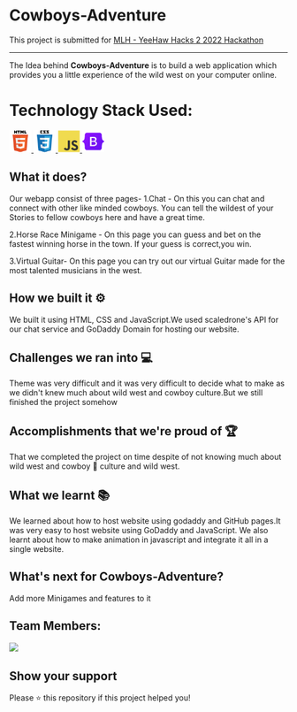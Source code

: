 # Cowboys-Adventure  

This project is submitted for [MLH - YeeHaw Hacks 2 2022 Hackathon](https://yeehaw-hacks-2.devpost.com/)

---

The Idea behind **Cowboys-Adventure** is to build a web application which provides you a little experience of the wild west on your computer online.

# Technology Stack Used:
<a href="#" target="_blank" rel="noreferrer"> <img src="https://raw.githubusercontent.com/devicons/devicon/master/icons/html5/html5-original-wordmark.svg" alt="html5" width="40" height="40"/> </a>
<a href="#" target="_blank" rel="noreferrer"> <img src="https://raw.githubusercontent.com/devicons/devicon/master/icons/css3/css3-original-wordmark.svg" alt="css3" width="40" height="40"/> </a>
<a href="#" target="_blank" rel="noreferrer"> <img src="https://raw.githubusercontent.com/devicons/devicon/master/icons/javascript/javascript-original.svg" alt="css3" width="40" height="40"/> </a>
<a href="#" target="_blank" rel="noreferrer"> <img src="https://raw.githubusercontent.com/devicons/devicon/master/icons/bootstrap/bootstrap-original.svg" alt="css3" width="40" height="40"/> </a>

## What it does?

Our webapp consist of three pages-
1.Chat - On this you can chat and connect with other like minded cowboys. You can tell the wildest of your Stories to fellow cowboys here and have a great time.

2.Horse Race Minigame - On this page you can guess and bet on the fastest winning horse in the town. If your guess is correct,you win.

3.Virtual Guitar- On this page you can try out our virtual Guitar made for the most talented musicians in the west.

## How we built it ⚙️
We built it using HTML, CSS and JavaScript.We used scaledrone's API for our chat service and GoDaddy Domain for hosting our website.


## Challenges we ran into 💻
Theme was very difficult and it was very difficult to decide what to make as we didn't knew much about wild west and cowboy culture.But we still finished the project somehow 


## Accomplishments that we're proud of 🏆
That we completed the project on time despite of not knowing much about wild west and cowboy 🤠 culture and wild west.


## What we learnt 📚
We learned about how to host website using godaddy and GitHub pages.It was very easy to host website using GoDaddy and JavaScript. We also learnt about how to make animation in javascript and integrate it all in a single website.

## What's next for Cowboys-Adventure?
Add more Minigames and features to it

## Team Members:
<a href="https://github.com/cyrixninja/Cowboys-Adventure/graphs/contributors">
  <img src="https://contrib.rocks/image?repo=cyrixninja/Cowboys-Adventure"/>
</a>

## Show your support

Please ⭐️ this repository if this project helped you!
